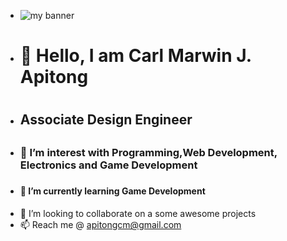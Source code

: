 - <img src="[https://pbs.twimg.com/profile_banners/1293459827449110528/1642850607/1500x500](https://www.linkedin.com/in/apitongcm/overlay/background-image/)" alt="my banner"> 
- <h1>👋 Hello, I am Carl Marwin J. Apitong <h1>
-  <h2> Associate Design Engineer <h2> 
- <h3>👀 I’m interest with Programming,Web Development, Electronics and Game Development<h3> 
- <h4>🌱 I’m currently learning Game Development <h4> 
- 💞️ I’m looking to collaborate on a some awesome projects
- 📫 Reach me @ apitongcm@gmail.com

<!---
apitongcm/apitongcm is a ✨ special ✨ repository because its `README.md` (this file) appears on your GitHub profile.
You can click the Preview link to take a look at your changes.
--->
